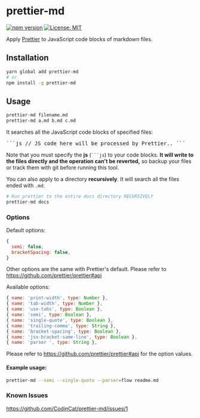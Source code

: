 # prettier-md

[![npm version](https://badge.fury.io/js/prettier-md.svg)](https://badge.fury.io/js/prettier-md)
[![License: MIT](https://img.shields.io/badge/License-MIT-green.svg)](https://opensource.org/licenses/MIT)


Apply [Prettier](https://github.com/prettier/prettier) to JavaScript code blocks of markdown files.

## Installation

```sh
yarn global add prettier-md
# or
npm install -g prettier-md
```

## Usage

```sh
prettier-md filename.md
prettier-md a.md b.md c.md
```

It searches all the JavaScript code blocks of specified files: <pre>\```js
// JS code here will be processed by Prettier..
\```</pre>

Note that you must specify the **js** (<code>```js</code>) to your code blocks. **It will write to the files directly and the operation can't be reverted,** so backup your files or track them with git before running this tool.

You can also apply to a directory **recursively**. It will search all the files ended with `.md`:

```sh
# Run prettier to the entire docs directory RECURSIVELY
prettier-md docs
```

### Options

Default options:

```js
{
  semi: false,
  bracketSpacing: false,
}
```

Other options are the same with Prettier's default. Please refer to https://github.com/prettier/prettier#api

Available options:

```js
{ name: 'print-width', type: Number },
{ name: 'tab-width', type: Number },
{ name: 'use-tabs', type: Boolean },
{ name: 'semi', type: Boolean },
{ name: 'single-quote', type: Boolean },
{ name: 'trailing-comma', type: String },
{ name: 'bracket-spacing', type: Boolean },
{ name: 'jsx-bracket-same-line', type: Boolean },
{ name: 'parser ', type: String },
```

Please refer to https://github.com/prettier/prettier#api for the option values.

#### Example usage:

```sh
prettier-md --semi --single-quote --parser=flow readme.md
```

### Known Issues

https://github.com/CodinCat/prettier-md/issues/1
